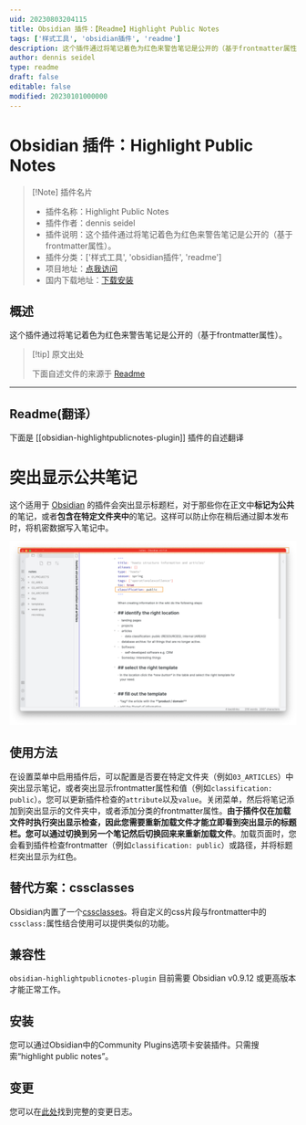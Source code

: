 ```yaml
---
uid: 20230803204115
title: Obsidian 插件：【Readme】Highlight Public Notes
tags: ['样式工具', 'obsidian插件', 'readme']
description: 这个插件通过将笔记着色为红色来警告笔记是公开的（基于frontmatter属性）。
author: dennis seidel
type: readme
draft: false
editable: false
modified: 20230101000000
---
```


# Obsidian 插件：Highlight Public Notes

> [!Note] 插件名片
> - 插件名称：Highlight Public Notes
> - 插件作者：dennis seidel
> - 插件说明：这个插件通过将笔记着色为红色来警告笔记是公开的（基于frontmatter属性）。
> - 插件分类：['样式工具', 'obsidian插件', 'readme']
> - 项目地址：[点我访问](https://github.com/dennisseidel/highlightpublicnotes-obsidian-plugin)
> - 国内下载地址：[下载安装](https://pkmer.cn/products/plugin/pluginMarket/?obsidian-highlightpublicnotes-plugin)

## 概述

这个插件通过将笔记着色为红色来警告笔记是公开的（基于frontmatter属性）。



> [!tip] 原文出处
> 
>下面自述文件的来源于 [Readme](https://ghproxy.net/https://raw.githubusercontent.com/dennisseidel/highlightpublicnotes-obsidian-plugin/master/README.md)
> 

---

## Readme(翻译）

下面是 [[obsidian-highlightpublicnotes-plugin]] 插件的自述翻译


# 突出显示公共笔记

这个适用于 [Obsidian](https://obsidian.md/) 的插件会突出显示标题栏，对于那些你在正文中**标记为公共**的笔记，或者**包含在特定文件夹中**的笔记。这样可以防止你在稍后通过脚本发布时，将机密数据写入笔记中。

![screenshot-full](https://raw.githubusercontent.com/dennisseidel/highlightpublicnotes-obsidian-plugin/master/images/example-highlightpublicnotes.png)

## 使用方法

在设置菜单中启用插件后，可以配置是否要在特定文件夹（例如`03_ARTICLES`）中突出显示笔记，或者突出显示frontmatter属性和值（例如`classification: public`）。您可以更新插件检查的`attribute`以及`value`。关闭菜单，然后将笔记添加到突出显示的文件夹中，或者添加分类的frontmatter属性。**由于插件仅在加载文件时执行突出显示检查，因此您需要重新加载文件才能立即看到突出显示的标题栏。您可以通过切换到另一个笔记然后切换回来来重新加载文件**。加载页面时，您会看到插件检查frontmatter（例如`classification: public`）或路径，并将标题栏突出显示为红色。

## 替代方案：cssclasses

Obsidian内置了一个[cssclasses](https://forum.obsidian.md/t/apply-custom-css-to-certain-pages/15361)。将自定义的css片段与frontmatter中的`cssclass:`属性结合使用可以提供类似的功能。

## 兼容性

`obsidian-highlightpublicnotes-plugin` 目前需要 Obsidian v0.9.12 或更高版本才能正常工作。

## 安装

您可以通过Obsidian中的Community Plugins选项卡安装插件。只需搜索“highlight public notes”。

## 变更

您可以在[此处](https://github.com/dennisseidel/highlightpublicnotes-obsidian-plugin/blob/master/CHANGELOG.md)找到完整的变更日志。



